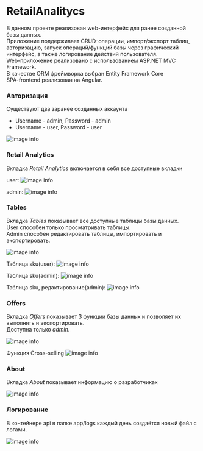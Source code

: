 # RetailAnalitycs

В данном проекте реализован web-интерфейс для ранее созданной базы данных.<br>
Приложение поддерживает CRUD-операции, импорт/экспорт таблиц, авторизацию, запуск операций/функций базы через графический интерфейс, а также логирование действий пользователя.<br>
Web-приложение реализовано с использованием ASP.NET MVC Framework.<br>
В качестве ORM фреймворка выбран Entity Framework Core<br>
SPA-frontend реализован на Angular.

### Авторизация
Существуют два заранее созданных аккаунта
- Username - admin, Password - admin
- Username - user,  Password - user

![image info](./misc/images/1.jpeg)

### Retail Analytics
Вкладка *Retail Analytics* включается в себя все доступные вкладки

user:
![image info](./misc/images/2.jpeg)

admin:
![image info](./misc/images/6.jpeg)

### Tables
Вкладка *Tables* показывает все доступные таблицы базы данных.<br>
User способен только просматривать таблицы.<br>
Admin способен редактировать таблицы, импортировать и экспортировать.

![image info](./misc/images/3.jpeg)

Таблица sku(user):
![image info](./misc/images/5.jpeg)

Таблица sku(admin):
![image info](./misc/images/8.jpeg)

Таблица sku, редактирование(admin):
![image info](./misc/images/9.jpeg)

### Offers
Вкладка *Offers* показывает 3 функции базы данных и позволяет их выполнять и экспортировать.<br>
Доступна только *admin*.

![image info](./misc/images/7.jpeg)

Функция Cross-selling
![image info](./misc/images/10.jpeg)

### About
Вкладка *About* показывает информацию о разработчиках

![image info](./misc/images/4.jpeg)

### Логирование
В контейнере api в папке app/logs каждый день создаётся новый файл с логами.

![image info](./misc/images/11.png)